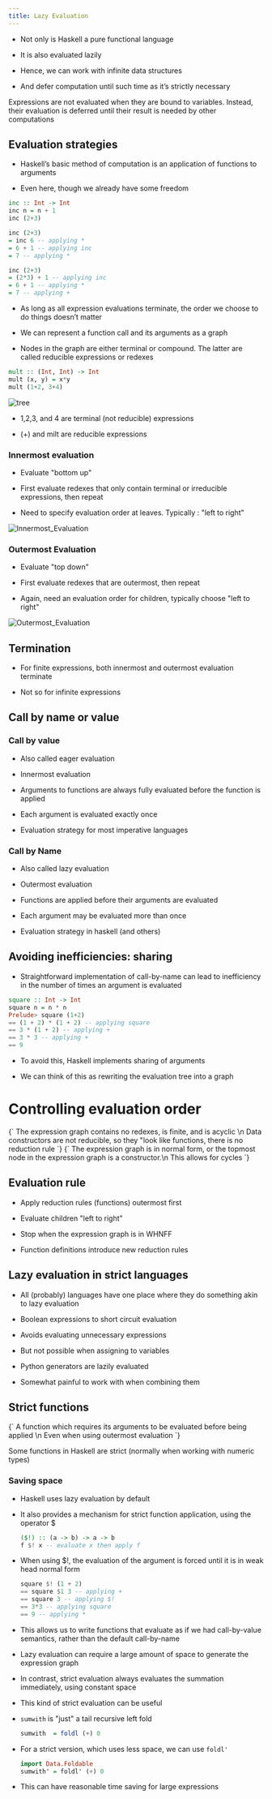 ```yaml
---
title: Lazy Evaluation
---
```


-   Not only is Haskell a pure functional language

-   It is also evaluated lazily

-   Hence, we can work with infinite data structures

-   And defer computation until such time as it’s strictly necessary

<Definition name="Lazy Evaluation">
Expressions are not evaluated when they are bound to variables. Instead, their evaluation is deferred until their result is needed by other computations
</Definition>

## Evaluation strategies

-   Haskell’s basic method of computation is an application of functions
    to arguments

-   Even here, though we already have some freedom

```haskell
inc :: Int -> Int
inc n = n + 1
inc (2+3)
```

```haskell
inc (2+3)
= inc 6 -- applying *
= 6 + 1 -- applying inc
= 7 -- applying *
```

```haskell
inc (2+3)
= (2*3) + 1 -- applying inc
= 6 + 1 -- applying *
= 7 -- applying +
```

-   As long as all expression evaluations terminate, the order we choose
    to do things doesn’t matter

-   We can represent a function call and its arguments as a graph

-   Nodes in the graph are either terminal or compound. The latter are
    called reducible expressions or redexes

```haskell
mult :: (Int, Int) -> Int
mult (x, y) = x*y
mult (1+2, 3+4)
```

![tree](/img/Year_2/Programming_Paradigms/Functional/Lazy_Evaluation/Tree1.webp)

-   1,2,3, and 4 are terminal (not reducible) expressions

-   (+) and milt are reducible expressions

### Innermost evaluation

-   Evaluate "bottom up"

-   First evaluate redexes that only contain terminal or irreducible
    expressions, then repeat

-   Need to specify evaluation order at leaves. Typically : "left to
    right"

![Innermost_Evaluation](/img/Year_2/Programming_Paradigms/Functional/Lazy_Evaluation/Innermost.webp)

### Outermost Evaluation

-   Evaluate "top down"

-   First evaluate redexes that are outermost, then repeat

-   Again, need an evaluation order for children, typically choose "left
    to right"

![Outermost_Evaluation](/img/Year_2/Programming_Paradigms/Functional/Lazy_Evaluation/Outermost.webp)

## Termination

-   For finite expressions, both innermost and outermost evaluation
    terminate

-   Not so for infinite expressions

## Call by name or value

### Call by value

-   Also called eager evaluation

-   Innermost evaluation

-   Arguments to functions are always fully evaluated before the
    function is applied

-   Each argument is evaluated exactly once

-   Evaluation strategy for most imperative languages

### Call by Name

-   Also called lazy evaluation

-   Outermost evaluation

-   Functions are applied before their arguments are evaluated

-   Each argument may be evaluated more than once

-   Evaluation strategy in haskell (and others)

## Avoiding inefficiencies: sharing

-   Straightforward implementation of call-by-name can lead to
    inefficiency in the number of times an argument is evaluated

```haskell
square :: Int -> Int
square n = n * n
Prelude> square (1+2)
== (1 + 2) * (1 + 2) -- applying square
== 3 * (1 + 2) -- applying +
== 3 * 3 -- applying +
== 9
```

-   To avoid this, Haskell implements sharing of arguments

-   We can think of this as rewriting the evaluation tree into a graph

# Controlling evaluation order

<Definition name="Normal Form">
{`
The expression graph contains no redexes, is finite, and is acyclic \n
Data constructors are not reducible, so they "look like functions, there is no reduction rule
`}
</Definition>

<Definition name="Weak head normal form (WHNF)">
{`
The expression graph is in normal form, or the topmost node in the expression graph is a constructor.\n
This allows for cycles
`}
</Definition>

## Evaluation rule

-   Apply reduction rules (functions) outermost first

-   Evaluate children "left to right"

-   Stop when the expression graph is in WHNFF

-   Function definitions introduce new reduction rules

## Lazy evaluation in strict languages

-   All (probably) languages have one place where they do something akin
    to lazy evaluation

-   Boolean expressions to short circuit evaluation

-   Avoids evaluating unnecessary expressions

-   But not possible when assigning to variables

-   Python generators are lazily evaluated

-   Somewhat painful to work with when combining them

## Strict functions

<Definition name="Strict function">
{`
A function which requires its arguments to be evaluated before being applied \n
Even when using outermost evaluation
`}
</Definition>

Some functions in Haskell are strict (normally when working with numeric
types)

### Saving space

-   Haskell uses lazy evaluation by default

-   It also provides a mechanism for strict function application, using
    the operator \$

    ```haskell
    ($!) :: (a -> b) -> a -> b
    f $! x -- evaluate x then apply f
    ```

-   When using \$!, the evaluation of the argument is forced
    until it is in weak head normal form

    ```haskell
    square $! (1 + 2)
    == square $1 3 -- applying +
    == square 3 -- applying $!
    == 3*3 -- applying square
    == 9 -- applying *
    ```

-   This allows us to write functions that evaluate as if we had
    call-by-value semantics, rather than the default call-by-name

-   Lazy evaluation can require a large amount of space to generate the
    expression graph

-   In contrast, strict evaluation always evaluates the summation
    immediately, using constant space

-   This kind of strict evaluation can be useful

-   `sumwith` is "just" a tail recursive left fold

    ```haskell
    sumwith  = foldl (+) 0
    ```

-   For a strict version, which uses less space, we can use
    `foldl'`

    ```haskell
    import Data.Foldable
    sumwith' = foldl' (+) 0
    ```

-   This can have reasonable time saving for large expressions
